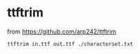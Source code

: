 # ttftrim

from https://github.com/arp242/ttftrim

```
ttftrim in.ttf out.ttf ./characterset.txt
```
